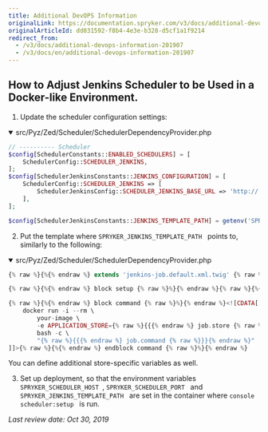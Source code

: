 ```yaml
---
title: Additional DevOPS Information
originalLink: https://documentation.spryker.com/v3/docs/additional-devops-information-201907
originalArticleId: dd031592-f8b4-4e3e-b328-d5cf1a1f9214
redirect_from:
  - /v3/docs/additional-devops-information-201907
  - /v3/docs/en/additional-devops-information-201907
---
```


## How to Adjust Jenkins Scheduler to be Used in a Docker-like Environment.

1. Update the scheduler configuration settings:
<details open>
<summary>src/Pyz/Zed/Scheduler/SchedulerDependencyProvider.php</summary>

```PHP
// ---------- Scheduler
$config[SchedulerConstants::ENABLED_SCHEDULERS] = [
    SchedulerConfig::SCHEDULER_JENKINS,
];
$config[SchedulerJenkinsConstants::JENKINS_CONFIGURATION] = [
    SchedulerConfig::SCHEDULER_JENKINS => [
        SchedulerJenkinsConfig::SCHEDULER_JENKINS_BASE_URL => 'http://' . getenv('SPRYKER_SCHEDULER_HOST') . ':' . getenv('SPRYKER_SCHEDULER_PORT') . '/',
    ],
];

$config[SchedulerJenkinsConstants::JENKINS_TEMPLATE_PATH] = getenv('SPRYKER_JENKINS_TEMPLATE_PATH');
```
</details>

2. Put the template where  `SPRYKER_JENKINS_TEMPLATE_PATH ` points to, similarly to the following:

<details open>
<summary>src/Pyz/Zed/Scheduler/SchedulerDependencyProvider.php</summary>

```PHP
{% raw %}{%{% endraw %} extends 'jenkins-job.default.xml.twig' {% raw %}%}{% endraw %}

{% raw %}{%{% endraw %} block setup {% raw %}%}{% endraw %}{% raw %}{%{% endraw %} endblock setup {% raw %}%}{% endraw %}

{% raw %}{%{% endraw %} block command {% raw %}%}{% endraw %}<![CDATA[
    docker run -i --rm \
        your-image \
        -e APPLICATION_STORE={% raw %}{{{% endraw %} job.store {% raw %}}}{% endraw %} \
        bash -c \
        "{% raw %}{{{% endraw %} job.command {% raw %}}}{% endraw %}"
]]>{% raw %}{%{% endraw %} endblock command {% raw %}%}{% endraw %}

```
</details>

You can define additional store-specific variables as well.

3. Set up deployment, so that the environment variables  `SPRYKER_SCHEDULER_HOST `,  `SPRYKER_SCHEDULER_PORT ` and  `SPRYKER_JENKINS_TEMPLATE_PATH ` are set in the container where  `console scheduler:setup ` is run.

<!--by Oleksandr Myrnyi, Andrii Tserkovnyi-->

*Last review date: Oct 30, 2019*
